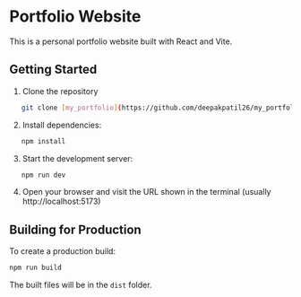# Portfolio Website

This is a personal portfolio website built with React and Vite.

## Getting Started

1. Clone the repository
```bash
   git clone [my_portfolio](https://github.com/deepakpatil26/my_portfolio)
```
2. Install dependencies:
```bash
   npm install
   ```
3. Start the development server:
```bash
   npm run dev
   ```
4. Open your browser and visit the URL shown in the terminal (usually http://localhost:5173)

## Building for Production

To create a production build:
```bash
npm run build
```

The built files will be in the `dist` folder.